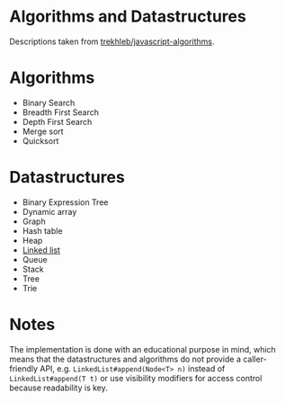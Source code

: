 # Algorithms and Datastructures

Descriptions taken from [trekhleb/javascript-algorithms](https://github.com/trekhleb/javascript-algorithms).

# Algorithms

* Binary Search
* Breadth First Search
* Depth First Search
* Merge sort
* Quicksort

# Datastructures

* Binary Expression Tree
* Dynamic array
* Graph
* Hash table
* Heap
* [Linked list](https://github.com/akullpp/algodat/tree/master/src/main/java/de/akull/datastructures/linkedlist)
* Queue
* Stack
* Tree
* Trie

# Notes

The implementation is done with an educational purpose in mind, which means that the datastructures and algorithms do not provide a caller-friendly API, e.g. `LinkedList#append(Node<T> n)` instead of `LinkedList#append(T t)` or use visibility modifiers for access control because readability is key.
